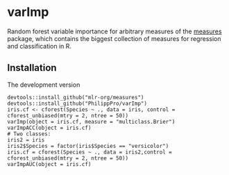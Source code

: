 # varImp
Random forest variable importance for arbitrary measures of the [measures](https://github.com/mlr-org/measures) package, which contains the biggest collection of measures for regression and classification in R. 

## Installation
The development version

    devtools::install_github("mlr-org/measures")
    devtools::install_github("PhilippPro/varImp")
    iris.cf <- cforest(Species ~ ., data = iris, control = cforest_unbiased(mtry = 2, ntree = 50))
    varImp(object = iris.cf, measure = "multiclass.Brier")
    varImpACC(object = iris.cf)
    # Two classes:
    iris2 = iris
    iris2$Species = factor(iris$Species == "versicolor")
    iris.cf = cforest(Species ~ ., data = iris2,control = cforest_unbiased(mtry = 2, ntree = 50))
    varImpAUC(object = iris.cf)